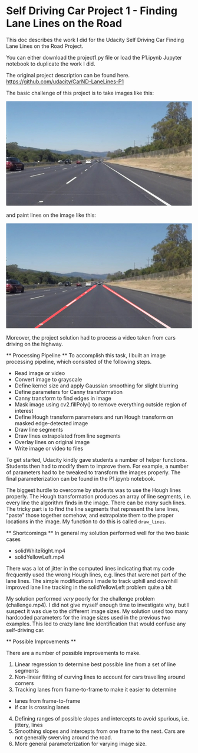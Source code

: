 # Self Driving Car Project 1 - Finding Lane Lines on the Road
This doc describes the work I did for the Udacity Self Driving Car Finding Lane Lines on the Road Project.

You can either download the project1.py file or load the P1.ipynb Jupyter notebook to duplicate the work I did.

The original project description can be found here. https://github.com/udacity/CarND-LaneLines-P1

The basic challenge of this project is to take images like this:

[//]: # (Image References)

[image1]: ./test_images/solidWhiteRight.jpg "Original"
[image2]: ./examples/laneLines_thirdPass.jpg "Original with lane lines"

![Original image][image1]

and paint lines on the image like this:

![Original image with lane lines][image2]

Moreover, the project solution had to process a video taken from cars driving on the highway.

** Processing Pipeline ** 
To accomplish this task, I built an image processing pipeline, which consisted of the following steps.

* Read image or video
* Convert image to grayscale
* Define kernel size and apply Gaussian smoothing for slight blurring
* Define parameters for Canny transformation
* Canny transform to find edges in image
* Mask image using cv2.fillPoly() to remove everything outside region of interest
* Define Hough transform parameters and run Hough transform on masked edge-detected image
* Draw line segments
* Draw lines extrapolated from line segments
* Overlay lines on original image
* Write image or video to files

To get started, Udacity kindly gave students a number of helper functions. Students then had to modify them to improve them. For example, a number of parameters had to be tweaked to transform the images properly. The final parameterization can be found in the P1.ipynb notebook. 

The biggest hurdle to overcome by students was to use the Hough lines properly. The Hough transformation produces an array of line segments, i.e. every line the algorithm finds in the image. There can be *many* such lines. The tricky part is to find the line segments that represent the lane lines, "paste" those together somehow, and extrapolate them to the proper locations in the image. My function to do this is called `draw_lines`. 

** Shortcomings **
In general my solution performed well for the two basic cases
* solidWhiteRight.mp4
* solidYellowLeft.mp4

There was a lot of jitter in the computed lines indicating that my code frequently used the wrong Hough lines, e.g. lines that were not part of the lane lines. The simple modifications I made to track uphill and downhill improved lane line tracking in the solidYellowLeft problem quite a bit

My solution performed *very* poorly for the challenge problem (challenge.mp4). I did not give myself enough time to investigate why, but I suspect it was due to the different image sizes. My solution used too many hardcoded parameters for the image sizes used in the previous two examples. This led to crazy lane line identification that would confuse any self-driving car.


** Possible Improvements **

There are a number of possible improvements to make.
1. Linear regression to determine best possible line from a set of line segments
2. Non-linear fitting of curving lines to account for cars travelling around corners
3. Tracking lanes from frame-to-frame to make it easier to determine
* lanes from frame-to-frame
* if car is crossing lanes
4. Defining ranges of possible slopes and intercepts to avoid spurious, i.e. jittery, lines
5. Smoothing slopes and intercepts from one frame to the next. Cars are not generally swerving around the road.
6. More general parameterization for varying image size.







